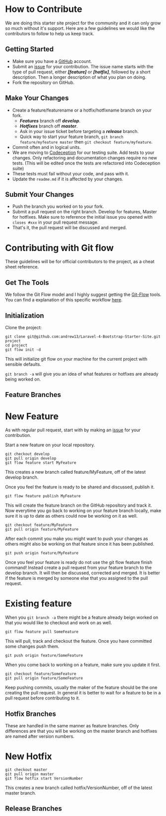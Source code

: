 # How to Contribute

We are doing this starter site project for the community and it can only grow so much without it's support. Here are a few guidelines we would like the contributors to follow to help us keep track.

## Getting Started

* Make sure you have a [GitHub](https://github.com/signup/free) account.
* Submit an [issue](https://github.com/andrew13/Laravel-4-Bootstrap-Starter-Site/issues/new) for your contribution. The issue name starts with the type of pull request, either ***[feature]*** or ***[hotfix]***, followed by a short description. Then a longer description of what you plan on doing.
* Fork the repository on GitHub.

## Make Your Changes

* Create a feature/featurename or a hotfix/hotfixname branch on your fork.
	* ***Features*** branch off ***develop***.
	* ***Hotfixes*** branch off ***master***.
	* Ask in your issue ticket before targeting a ***release*** branch.
	* Quick way to start your feature branch, `git branch feature/myfeature master` then `git checkout feature/myfeature`.
* Commit often and in logical units.
* We are moving to [Codeception](http://codeception.com/) for our testing suite. Add tests to your changes. Only refactoring and documentation changes require no new tests. (This will be edited once the tests are refactored into Codeception suite)
* These tests must fail without your code, and pass with it.
* Update the `readme.md` if it is affected by your changes.

## Submit Your Changes

* Push the branch you worked on to your fork.
* Submit a pull request on the right branch. Develop for features, Master for hotfixes. Make sure to reference the initial issue you opened with `closes #xxx` in your pull request message.
* That's it, the pull request will be discussed and merged.

# Contributing with Git flow

These guidelines will be for official contributors to the project, as a cheat sheet reference.

## Get The Tools

We follow the Git Flow model and I highly suggest getting the [Git-Flow](https://github.com/nvie/gitflow) tools.
You can find a explanation of this specific workflow [here](http://nvie.com/posts/a-successful-git-branching-model/).

## Initialization

Clone the project:

	git clone git@github.com:andrew13/Laravel-4-Bootstrap-Starter-Site.git project
	cd project
	git flow init -d

This will initialize git flow on your machine for the current project with sensible defaults.

`git branch -a` will give you an idea of what features or hotfixes are already being worked on.

## Feature Branches

# New Feature

As with regular pull request, start with by making an [issue](https://github.com/andrew13/Laravel-4-Bootstrap-Starter-Site/issues/new) for your contribution.

Start a new feature on your local repository.

	git checkout develop
	git pull origin develop
	git flow feature start MyFeature

This creates a new branch called feature/MyFeature, off of the latest develop branch.

Once you feel the feature is ready to be shared and discussed, publish it.

	git flow feature publish MyFeature

This will create the feature branch on the GitHub repository and track it. Now everytime you go back to working on your feature branch locally, make sure it is up to date as others could now be working on it as well.

	git checkout feature/MyFeature
	git pull origin feature/MyFeature

After each commit you make you might want to push your changes as others might also be working on that feature since it has been published.

	git push origin feature/MyFeature

Once you feel your feature is ready do not use the git flow feature finish command! Instead create a pull request from your feature branch to the develop branch. It will then be discussed, corrected and merged. It is better if the feature is merged by someone else that you assigned to the pull request.

# Existing feature

When you `git branch -a` there might be a feature already beign worked on that you would like to checkout and work on as well.

	git flow feature pull SomeFeature

This will pull, track and checkout the feature. Once you have committed some changes push them.

	git push origin feature/SomeFeature

When you come back to working on a feature, make sure you update it first.

	git checkout feature/SomeFeature
	git pull origin feature/SomeFeature

Keep pushing commits, usually the maker of the feature should be the one creating the pull request. In general it is better to wait for a feature to be in a pull request before contributing to it.

## Hotfix Branches

These are handled in the same manner as feature branches. Only differences are that you will be working on the master branch and hotfixes are named after version numbers.

# New Hotfix

	git checkout master
	git pull origin master
	git flow hotfix start VersionNumber

This creates a new branch called hotfix/VersionNumber, off of the latest master branch.

## Release Branches